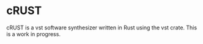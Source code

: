 # cRUST

cRUST is a vst software synthesizer written in Rust using the vst crate.
This is a work in progress.
